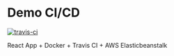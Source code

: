 # Demo CI/CD 

[![travis-ci](https://travis-ci.com/CleberOliveira87/docker-react.svg?branch=master)](https://travis-ci.org/CleberOliveira87/json-rs)

React App + Docker + Travis CI + AWS Elasticbeanstalk
